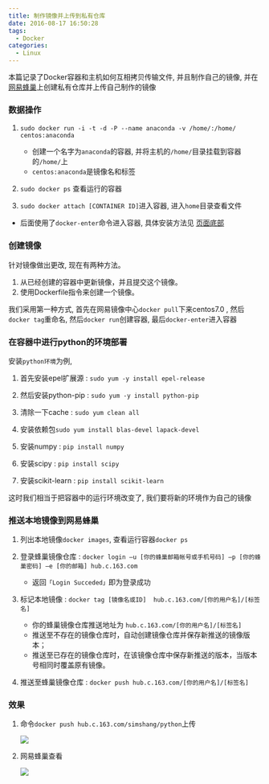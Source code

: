 ```yaml
---
title: 制作镜像并上传到私有仓库
date: 2016-08-17 16:50:28
tags:
  - Docker
categories:
  - Linux
---
```


本篇记录了Docker容器和主机如何互相拷贝传输文件, 并且制作自己的镜像, 并在 [网易蜂巢]()上创建私有仓库并上传自己制作的镜像

<!--more-->

### **数据操作**

1. `sudo docker run -i -t -d -P --name anaconda -v /home/:/home/ centos:anaconda`
    - 创建一个名字为`anaconda`的容器, 并将主机的`/home/`目录挂载到容器的`/home/`上
    - `centos:anaconda`是镜像名和标签

2. `sudo docker ps` 查看运行的容器 

3. `sudo docker attach [CONTAINER ID]`进入容器, 进入`home`目录查看文件

- 后面使用了`docker-enter`命令进入容器, 具体安装方法见 [页面底部](https://yeasy.gitbooks.io/docker_practice/content/container/enter.html)

### **创建镜像**

针对镜像做出更改, 现在有两种方法。

1. 从已经创建的容器中更新镜像，并且提交这个镜像。
2. 使用Dockerfile指令来创建一个镜像。

我们采用第一种方式, 首先在网易镜像中心`docker pull`下来centos7.0 , 然后`docker tag`重命名, 然后`docker run`创建容器, 最后`docker-enter`进入容器

### **在容器中进行python的环境部署**

安装`python环境`为例,
1. 首先安装epel扩展源 : `sudo yum -y install epel-release`

2. 然后安装python-pip : `sudo yum -y install python-pip`

3. 清除一下cache : `sudo yum clean all`

4. 安装依赖包`sudo yum install blas-devel lapack-devel`

5. 安装numpy : `pip install numpy`
6. 安装scipy : `pip install scipy`     
7. 安装scikit-learn : `pip install scikit-learn`
   
这时我们相当于把容器中的运行环境改变了, 我们要将新的环境作为自己的镜像

### **推送本地镜像到网易蜂巢**

1. 列出本地镜像`docker images`, 查看运行容器`docker ps`

2. 登录蜂巢镜像仓库 : `docker login –u [你的蜂巢邮箱帐号或手机号码] –p [你的蜂巢密码] –e [你的邮箱] hub.c.163.com`
   - 返回`「Login Succeded」`即为登录成功

3. 标记本地镜像 : `docker tag [镜像名或ID]  hub.c.163.com/[你的用户名]/[标签名]`

   - 你的蜂巢镜像仓库推送地址为 `hub.c.163.com/[你的用户名]/[标签名]`
   - 推送至不存在的镜像仓库时，自动创建镜像仓库并保存新推送的镜像版本；
   - 推送至已存在的镜像仓库时，在该镜像仓库中保存新推送的版本，当版本号相同时覆盖原有镜像。

4. 推送至蜂巢镜像仓库 : `docker push hub.c.163.com/[你的用户名]/[标签名]`


### **效果**
1. 命令`docker push hub.c.163.com/simshang/python`上传

    ![](/img/制作镜像并上传到私有仓库/docker1.JPG)

2. 网易蜂巢查看

    ![](/img/制作镜像并上传到私有仓库/docker2.JPG)






